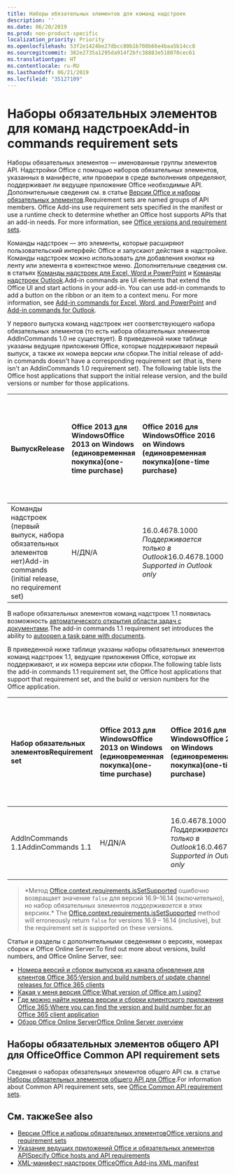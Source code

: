 ```yaml
---
title: Наборы обязательных элементов для команд надстроек
description: ''
ms.date: 06/20/2019
ms.prod: non-product-specific
localization_priority: Priority
ms.openlocfilehash: 53f2e1424be27dbcc80b1b708b66e4baa5b14cc8
ms.sourcegitcommit: 382e2735a1295da914f2bfc38883e518070cec61
ms.translationtype: HT
ms.contentlocale: ru-RU
ms.lasthandoff: 06/21/2019
ms.locfileid: "35127109"
---
```

# <a name="add-in-commands-requirement-sets"></a><span data-ttu-id="89daf-102">Наборы обязательных элементов для команд надстроек</span><span class="sxs-lookup"><span data-stu-id="89daf-102">Add-in commands requirement sets</span></span>

<span data-ttu-id="89daf-p101">Наборы обязательных элементов — именованные группы элементов API. Надстройки Office с помощью наборов обязательных элементов, указанных в манифесте, или проверки в среде выполнения определяют, поддерживает ли ведущее приложение Office необходимые API. Дополнительные сведения см. в статье [Версии Office и наборы обязательных элементов](/office/dev/add-ins/develop/office-versions-and-requirement-sets).</span><span class="sxs-lookup"><span data-stu-id="89daf-p101">Requirement sets are named groups of API members. Office Add-ins use requirement sets specified in the manifest or use a runtime check to determine whether an Office host supports APIs that an add-in needs. For more information, see [Office versions and requirement sets](/office/dev/add-ins/develop/office-versions-and-requirement-sets).</span></span>

<span data-ttu-id="89daf-p102">Команды надстроек — это элементы, которые расширяют пользовательский интерфейс Office и запускают действия в надстройке. Команды надстроек можно использовать для добавления кнопки на ленту или элемента в контекстное меню. Дополнительные сведения см. в статьях [Команды надстроек для Excel, Word и PowerPoint](/office/dev/add-ins/design/add-in-commands) и [Команды надстроек Outlook](/outlook/add-ins/add-in-commands-for-outlook).</span><span class="sxs-lookup"><span data-stu-id="89daf-p102">Add-in commands are UI elements that extend the Office UI and start actions in your add-in. You can use add-in commands to add a button on the ribbon or an item to a context menu. For more information, see [Add-in commands for Excel, Word, and PowerPoint](/office/dev/add-ins/design/add-in-commands) and [Add-in commands for Outlook](/outlook/add-ins/add-in-commands-for-outlook).</span></span>

<span data-ttu-id="89daf-p103">У первого выпуска команд надстроек нет соответствующего набора обязательных элементов (то есть набора обязательных элементов AddInCommands 1.0 не существует). В приведенной ниже таблице указаны ведущие приложения Office, которые поддерживают первый выпуск, а также их номера версии или сборки.</span><span class="sxs-lookup"><span data-stu-id="89daf-p103">The initial release of add-in commands doesn't have a corresponding requirement set (that is, there isn't an AddinCommands 1.0 requirement set). The following table lists the Office host applications that support the initial release version, and the build versions or number for those applications.</span></span>  

| <span data-ttu-id="89daf-111">Выпуск</span><span class="sxs-lookup"><span data-stu-id="89daf-111">Release</span></span>   |  <span data-ttu-id="89daf-112">Office 2013 для Windows</span><span class="sxs-lookup"><span data-stu-id="89daf-112">Office 2013 on Windows</span></span><br><span data-ttu-id="89daf-113">(единовременная покупка)</span><span class="sxs-lookup"><span data-stu-id="89daf-113">(one-time purchase)</span></span> | <span data-ttu-id="89daf-114">Office 2016 для Windows</span><span class="sxs-lookup"><span data-stu-id="89daf-114">Office 2016 on Windows</span></span><br><span data-ttu-id="89daf-115">(единовременная покупка)</span><span class="sxs-lookup"><span data-stu-id="89daf-115">(one-time purchase)</span></span> | <span data-ttu-id="89daf-116">Office 2019 для Windows</span><span class="sxs-lookup"><span data-stu-id="89daf-116">Office 2019 on Windows</span></span><br><span data-ttu-id="89daf-117">(единовременная покупка)</span><span class="sxs-lookup"><span data-stu-id="89daf-117">(one-time purchase)</span></span> | <span data-ttu-id="89daf-118">Office для Windows</span><span class="sxs-lookup"><span data-stu-id="89daf-118">Office on Windows</span></span><br><span data-ttu-id="89daf-119">(версия, подключенная к подписке на Office 365)</span><span class="sxs-lookup"><span data-stu-id="89daf-119">(connected to Office 365 subscription)</span></span>   |  <span data-ttu-id="89daf-120">Office для iPad</span><span class="sxs-lookup"><span data-stu-id="89daf-120">Debug Office Add-ins on iPad and Mac</span></span><br><span data-ttu-id="89daf-121">(версия, подключенная к подписке на Office 365)</span><span class="sxs-lookup"><span data-stu-id="89daf-121">(connected to Office 365 subscription)</span></span>  |  <span data-ttu-id="89daf-122">Office для Mac</span><span class="sxs-lookup"><span data-stu-id="89daf-122">Office apps on Mac</span></span><br><span data-ttu-id="89daf-123">(версия, подключенная к подписке на Office 365)</span><span class="sxs-lookup"><span data-stu-id="89daf-123">(connected to Office 365 subscription)</span></span>  | <span data-ttu-id="89daf-124">Office в Интернете</span><span class="sxs-lookup"><span data-stu-id="89daf-124">Office on the web</span></span>  |
|:-----|:-----|:-----|:-----|:-----|:-----|:-----|:-----|
| <span data-ttu-id="89daf-125">Команды надстроек (первый выпуск, набора обязательных элементов нет)</span><span class="sxs-lookup"><span data-stu-id="89daf-125">Add-in commands (initial release, no requirement set)</span></span> | <span data-ttu-id="89daf-126">Н/Д</span><span class="sxs-lookup"><span data-stu-id="89daf-126">N/A</span></span> | <span data-ttu-id="89daf-127">16.0.4678.1000 *Поддерживается только в Outlook*</span><span class="sxs-lookup"><span data-stu-id="89daf-127">16.0.4678.1000 *Supported in Outlook only*</span></span> | <span data-ttu-id="89daf-128">Версия 1809 (сборка 10827.20150) или более поздняя</span><span class="sxs-lookup"><span data-stu-id="89daf-128">Version 1809 (Build 10827.20150) or later</span></span> |<span data-ttu-id="89daf-129">Версия 1603 (сборка 6769.0000) или более поздняя</span><span class="sxs-lookup"><span data-stu-id="89daf-129">Version 1603 (Build 6769.0000) or later</span></span> | <span data-ttu-id="89daf-130">Н/Д</span><span class="sxs-lookup"><span data-stu-id="89daf-130">N/A</span></span> | <span data-ttu-id="89daf-131">15.33 или более поздняя версия</span><span class="sxs-lookup"><span data-stu-id="89daf-131">15.33 or later</span></span>| <span data-ttu-id="89daf-132">Январь 2016 г.</span><span class="sxs-lookup"><span data-stu-id="89daf-132">January 2016</span></span> |

<span data-ttu-id="89daf-133">В наборе обязательных элементов команд надстроек 1.1 появилась возможность [автоматического открытия области задач с документами](/office/dev/add-ins/develop/automatically-open-a-task-pane-with-a-document).</span><span class="sxs-lookup"><span data-stu-id="89daf-133">The add-in commands 1.1 requirement set introduces the ability to [autoopen a task pane with documents](/office/dev/add-ins/develop/automatically-open-a-task-pane-with-a-document).</span></span>

<span data-ttu-id="89daf-134">В приведенной ниже таблице указаны наборы обязательных элементов команд надстроек 1.1, ведущие приложения Office, которые их поддерживают, и их номера версии или сборки.</span><span class="sxs-lookup"><span data-stu-id="89daf-134">The following table lists the add-in commands 1.1 requirement set, the Office host applications that support that requirement set, and the build or version numbers for the Office application.</span></span>

|  <span data-ttu-id="89daf-135">Набор обязательных элементов</span><span class="sxs-lookup"><span data-stu-id="89daf-135">Requirement set</span></span>  |  <span data-ttu-id="89daf-136">Office 2013 для Windows</span><span class="sxs-lookup"><span data-stu-id="89daf-136">Office 2013 on Windows</span></span><br><span data-ttu-id="89daf-137">(единовременная покупка)</span><span class="sxs-lookup"><span data-stu-id="89daf-137">(one-time purchase)</span></span> | <span data-ttu-id="89daf-138">Office 2016 для Windows</span><span class="sxs-lookup"><span data-stu-id="89daf-138">Office 2016 on Windows</span></span><br><span data-ttu-id="89daf-139">(единовременная покупка)</span><span class="sxs-lookup"><span data-stu-id="89daf-139">(one-time purchase)</span></span> | <span data-ttu-id="89daf-140">Office 2019 для Windows</span><span class="sxs-lookup"><span data-stu-id="89daf-140">Office 2019 on Windows</span></span><br><span data-ttu-id="89daf-141">(единовременная покупка)</span><span class="sxs-lookup"><span data-stu-id="89daf-141">(one-time purchase)</span></span> | <span data-ttu-id="89daf-142">Office для Windows</span><span class="sxs-lookup"><span data-stu-id="89daf-142">Office on Windows</span></span><br><span data-ttu-id="89daf-143">(версия, подключенная к подписке на Office 365)</span><span class="sxs-lookup"><span data-stu-id="89daf-143">(connected to Office 365 subscription)</span></span>   |  <span data-ttu-id="89daf-144">Office для iPad</span><span class="sxs-lookup"><span data-stu-id="89daf-144">Debug Office Add-ins on iPad and Mac</span></span><br><span data-ttu-id="89daf-145">(версия, подключенная к подписке на Office 365)</span><span class="sxs-lookup"><span data-stu-id="89daf-145">(connected to Office 365 subscription)</span></span>  |  <span data-ttu-id="89daf-146">Office для Mac</span><span class="sxs-lookup"><span data-stu-id="89daf-146">Office apps on Mac</span></span><br><span data-ttu-id="89daf-147">(версия, подключенная к подписке на Office 365)</span><span class="sxs-lookup"><span data-stu-id="89daf-147">(connected to Office 365 subscription)</span></span>  | <span data-ttu-id="89daf-148">Office в Интернете</span><span class="sxs-lookup"><span data-stu-id="89daf-148">Office on the web</span></span>  |  
|:-----|:-----|:-----|:-----|:-----|:-----|:-----|:-----|
| <span data-ttu-id="89daf-149">AddInCommands 1.1</span><span class="sxs-lookup"><span data-stu-id="89daf-149">AddinCommands 1.1</span></span>  | <span data-ttu-id="89daf-150">Н/Д</span><span class="sxs-lookup"><span data-stu-id="89daf-150">N/A</span></span> | <span data-ttu-id="89daf-151">16.0.4678.1000 *Поддерживается только в Outlook*</span><span class="sxs-lookup"><span data-stu-id="89daf-151">16.0.4678.1000 *Supported in Outlook only*</span></span>  | <span data-ttu-id="89daf-152">Версия 1809 (сборка 10827.20150) или более поздняя</span><span class="sxs-lookup"><span data-stu-id="89daf-152">Version 1809 (Build 10827.20150) or later</span></span> | <span data-ttu-id="89daf-153">Версия 1705 (сборка 8121.1000) или более поздняя</span><span class="sxs-lookup"><span data-stu-id="89daf-153">Version 1705 (Build 8121.1000) or later</span></span> | <span data-ttu-id="89daf-154">Н/Д</span><span class="sxs-lookup"><span data-stu-id="89daf-154">N/A</span></span> | <span data-ttu-id="89daf-155">15.34 или более поздняя версия\*</span><span class="sxs-lookup"><span data-stu-id="89daf-155">15.34 or later\*</span></span>| <span data-ttu-id="89daf-156">Май 2017 г.</span><span class="sxs-lookup"><span data-stu-id="89daf-156">May 2017</span></span> |

><span data-ttu-id="89daf-157">\*Метод [Office.context.requirements.isSetSupported](/javascript/api/office/office.requirementsetsupport#issetsupported-name--minversion-) ошибочно возвращает значение `false` для версий 16.9&ndash;16.14 (включительно), но набор обязательных элементов *поддерживается* в этих версиях.</span><span class="sxs-lookup"><span data-stu-id="89daf-157">\* The [Office.context.requirements.isSetSupported](/javascript/api/office/office.requirementsetsupport#issetsupported-name--minversion-) method will erroneously return `false` for versions 16.9 &ndash; 16.14 (inclusive), but the requirement set *is* supported on these versions.</span></span>

<span data-ttu-id="89daf-158">Статьи и разделы с дополнительными сведениями о версиях, номерах сборок и Office Online Server:</span><span class="sxs-lookup"><span data-stu-id="89daf-158">To find out more about versions, build numbers, and Office Online Server, see:</span></span>

- <span data-ttu-id="89daf-159">[Номера версий и сборок выпусков из канала обновления для клиентов Office 365](https://support.office.com/article/version-and-build-numbers-of-update-channel-releases-ae942449-1fca-4484-898b-a933ea23def7);</span><span class="sxs-lookup"><span data-stu-id="89daf-159">[Version and build numbers of update channel releases for Office 365 clients](https://support.office.com/article/version-and-build-numbers-of-update-channel-releases-ae942449-1fca-4484-898b-a933ea23def7)</span></span>
- <span data-ttu-id="89daf-160">[Какая у меня версия Office](https://support.office.com/article/What-version-of-Office-am-I-using-932788b8-a3ce-44bf-bb09-e334518b8b19);</span><span class="sxs-lookup"><span data-stu-id="89daf-160">[What version of Office am I using?](https://support.office.com/article/What-version-of-Office-am-I-using-932788b8-a3ce-44bf-bb09-e334518b8b19)</span></span>
- <span data-ttu-id="89daf-161">[Где можно найти номера версии и сборки клиентского приложения Office 365](https://support.office.com/article/version-and-build-numbers-of-update-channel-releases-ae942449-1fca-4484-898b-a933ea23def7);</span><span class="sxs-lookup"><span data-stu-id="89daf-161">[Where you can find the version and build number for an Office 365 client application](https://support.office.com/article/version-and-build-numbers-of-update-channel-releases-ae942449-1fca-4484-898b-a933ea23def7)</span></span>
- [<span data-ttu-id="89daf-162">Обзор Office Online Server</span><span class="sxs-lookup"><span data-stu-id="89daf-162">Office Online Server overview</span></span>](/officeonlineserver/office-online-server-overview)

## <a name="office-common-api-requirement-sets"></a><span data-ttu-id="89daf-163">Наборы обязательных элементов общего API для Office</span><span class="sxs-lookup"><span data-stu-id="89daf-163">Office Common API requirement sets</span></span>

<span data-ttu-id="89daf-164">Сведения о наборах обязательных элементов общего API см. в статье [Наборы обязательных элементов общего API для Office](office-add-in-requirement-sets.md).</span><span class="sxs-lookup"><span data-stu-id="89daf-164">For information about Common API requirement sets, see [Office Common API requirement sets](office-add-in-requirement-sets.md).</span></span>

## <a name="see-also"></a><span data-ttu-id="89daf-165">См. также</span><span class="sxs-lookup"><span data-stu-id="89daf-165">See also</span></span>

- [<span data-ttu-id="89daf-166">Версии Office и наборы обязательных элементов</span><span class="sxs-lookup"><span data-stu-id="89daf-166">Office versions and requirement sets</span></span>](/office/dev/add-ins/develop/office-versions-and-requirement-sets)
- [<span data-ttu-id="89daf-167">Указание ведущих приложений Office и обязательных элементов API</span><span class="sxs-lookup"><span data-stu-id="89daf-167">Specify Office hosts and API requirements</span></span>](/office/dev/add-ins/develop/specify-office-hosts-and-api-requirements)
- [<span data-ttu-id="89daf-168">XML-манифест надстроек Office</span><span class="sxs-lookup"><span data-stu-id="89daf-168">Office Add-ins XML manifest</span></span>](/office/dev/add-ins/develop/add-in-manifests)
